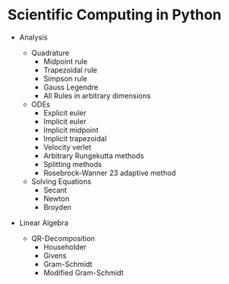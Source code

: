 # Scientific Computing in Python
- Analysis
    - Quadrature
        - Midpoint rule
        - Trapezoidal rule
        - Simpson rule
        - Gauss Legendre
        - All Rules in arbitrary dimensions
    - ODEs
        - Explicit euler
        - Implicit euler
        - Implicit midpoint
        - Implicit trapezoidal
        - Velocity verlet
        - Arbitrary Rungekutta methods
        - Splitting methods
        - Rosebrock-Wanner 23 adaptive method
    - Solving Equations
        - Secant
        - Newton
        - Broyden



- Linear Algebra
    - QR-Decomposition
        - Householder
        - Givens
        - Gram-Schmidt
        - Modified Gram-Schmidt
